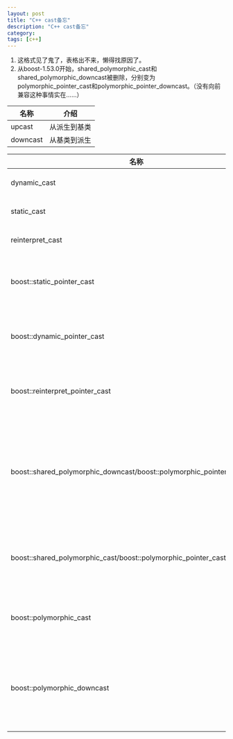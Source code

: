 ```yaml
---
layout: post
title: "C++ cast备忘"
description: "C++ cast备忘"
category:
tags: [c++]
---
```

1. 这格式见了鬼了，表格出不来，懒得找原因了。
2. 从boost-1.53.0开始，shared_polymorphic_cast和shared_polymorphic_downcast被删除，分别变为polymorphic_pointer_cast和polymorphic_pointer_downcast。（没有向前兼容这种事情实在……）


|名称|介绍|
|---|---|
|upcast|从派生到基类|
|downcast|从基类到派生|


|名称|介绍|
|---|---|
|dynamic_cast|upcast and downcast with target type check|
|static_cast|upcast and downcast without target type check|
|reinterpret_cast|all kinds cast without target type check|
|boost::static_pointer_cast|作用范围同static_cast，用于智能指针的类型转换，同时处理引用计数|
|boost::dynamic_pointer_cast|作用范围同dynamic_cast，用于智能指针的类型转换，同时处理引用计数|
|boost::reinterpret_pointer_cast|作用范围同reinterpret_cast，用于智能指针的类型转换，同时处理引用计数|
|boost::shared_polymorphic_downcast/boost::polymorphic_pointer_downcast|作用范围同static_cast，在定义NDEBUG时，使用dynamic做运行时检测，未定义NDEBUG时，同static_cast，用于智能指针的类型转换，同时处理引用计数|
|boost::shared_polymorphic_cast/boost::polymorphic_pointer_cast:|作用范围同dynamic_cast，类型转换失败时抛出异常，用于智能指针的类型转换，同时处理引用计数|
|boost::polymorphic_cast|作用范围同dynamic_cast，类型转换失败时抛出异常，用于非智能指针的类型转换|
|boost::polymorphic_downcast|作用范围同static_cast，未定义NDEBUG时，同static_cast，用于智能指针的类型转换，同时处理引用计数，用于非智能指针的类型转换|
